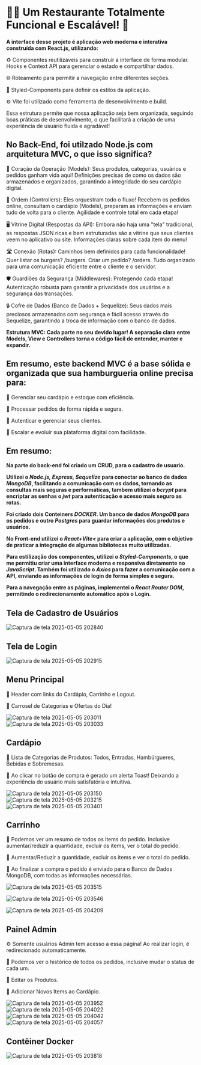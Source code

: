 <h1>🍔🍟 Um Restaurante Totalmente Funcional e Escalável! 🚀</h1>

<b>A interface desse projeto é aplicação web moderna e interativa construída com React.js, utilizando:</b>

♻️ Componentes reutilizáveis para construir a interface de forma modular.
Hooks e Context API para gerenciar o estado e compartilhar dados.

🌐 Roteamento para permitir a navegação entre diferentes seções.

🎨 Styled-Components para definir os estilos da aplicação.

⚙️ Vite foi utilizado como ferramenta de desenvolvimento e build.

Essa estrutura permite que nossa aplicação seja bem organizada, seguindo boas práticas de desenvolvimento, o que facilitará a criação de uma experiência de usuário fluida e agradável!


<h2>No Back-End, foi utilzado Node.js com arquitetura MVC, o que isso significa?</h2>

💜 Coração da Operação (Models): Seus produtos, categorias, usuários e pedidos ganham vida aqui! Definições precisas de como os dados são armazenados e organizados, garantindo a integridade do seu cardápio digital. 

📝 Ordem (Controllers): Eles orquestram todo o fluxo! Recebem os pedidos online, consultam o cardápio (Models), preparam as informações e enviam tudo de volta para o cliente. Agilidade e controle total em cada etapa! 

🖥️ Vitrine Digital (Respostas da API): Embora não haja uma "tela" tradicional, as respostas JSON ricas e bem estruturadas são a vitrine que seus clientes veem no aplicativo ou site. Informações claras sobre cada item do menu! 

🛣️ Conexão (Rotas): Caminhos bem definidos para cada funcionalidade! Quer listar os burgers? /burgers. Criar um pedido? /orders. Tudo organizado para uma comunicação eficiente entre o cliente e o servidor. 

🛡️ Guardiões da Segurança (Middlewares): Protegendo cada etapa! Autenticação robusta para garantir a privacidade dos usuários e a segurança das transações. 

🔒 Cofre de Dados (Banco de Dados + Sequelize): Seus dados mais preciosos armazenados com segurança e fácil acesso através do Sequelize, garantindo a troca de informação com o banco de dados. 

<b>Estrutura MVC: Cada parte no seu devido lugar! A separação clara entre Models, View e Controllers torna o código fácil de entender, manter e expandir.</b>

<h2>Em resumo, este backend MVC é a base sólida e organizada que sua hamburgueria online precisa para:</h2>

📌 Gerenciar seu cardápio e estoque com eficiência.

📌 Processar pedidos de forma rápida e segura.

📌 Autenticar e gerenciar seus clientes.

📌 Escalar e evoluir sua plataforma digital com facilidade.

<h2>Em resumo:</h2>

<b>Na parte do back-end foi criado um CRUD, para o cadastro de usuario.

Utilizei o <i>Node.js, Express, Sequelize </i> para conectar ao banco de dados <i>MongoDB</i>, facilitando a comunicação com os dados, tornando as consultas mais seguras e performáticas, tambem utilizei o <i>bcrypt</i> para encriptar as senhas o <i>jwt</i> para autenticação e acesso mais seguro as rotas.

Foi criado dois Conteiners <i>DOCKER</i>. Um banco de dados <i>MongoDB</i> para os pedidos e outro <i>Postgres</i> para guardar informações dos produtos e usuários.

No Front-end utilizei o <i>React+Vite<</i> para criar a aplicação, com o objetivo de praticar a integração de algumas bibliotecas muito utilizadas. 

Para estilização dos componentes, utilizei o <i>Styled-Components</i>, o que me permitiu criar uma interface moderna e responsiva diretamente no <i>JavaScript</i>. Também foi utilizado o <i>Axios</i> para fazer a comunicação com a API, enviando as informações de login de forma simples e segura. 

Para a navegação entre as páginas, implementei o <i>React Router DOM</i>, permitindo o redirecionamento automático após o Login.</b>

<h2>Tela de Cadastro de Usuários</h2>

![Captura de tela 2025-05-05 202840](https://github.com/user-attachments/assets/e7138105-dc14-455f-a11b-f3a9bb392e72)

<h2>Tela de Login</h2>

![Captura de tela 2025-05-05 202915](https://github.com/user-attachments/assets/3cb32506-68d8-4b22-aba3-a8f823a9b94a)

<h2>Menu Principal</h2>

📌 Header com links do Cardápio, Carrinho e Logout.

📌 Carrosel de Categorias e Ofertas do Dia!

![Captura de tela 2025-05-05 203011](https://github.com/user-attachments/assets/7e197cb6-77e4-4284-ad38-abf71e6c9511)
![Captura de tela 2025-05-05 203033](https://github.com/user-attachments/assets/d952deb8-de93-4ccb-8368-7cbe46db9dfe)

<h2>Cardápio</h2>

📌 Lista de Categorias de Produtos: Todos, Entradas, Hambúrgueres, Bebidas e Sobremesas.

📌 Ao clicar no botão de compra é gerado um alerta Toast! Deixando a experiência do usuário mais satisfatória e intuitiva.

![Captura de tela 2025-05-05 203150](https://github.com/user-attachments/assets/7a56b3fb-c085-4dab-83d6-8e7456a43eb8)
![Captura de tela 2025-05-05 203215](https://github.com/user-attachments/assets/1e1caf73-7b87-4c44-93b6-038f0dd1c324)
![Captura de tela 2025-05-05 203401](https://github.com/user-attachments/assets/eac716fa-22ac-4a1a-b414-0460d356046a)

<h2>Carrinho</h2>

📌 Podemos ver um resumo de todos os items do pedido. Inclusive aumentar/reduzir a quantidade, excluir os items, ver o total do pedido.

📌 Aumentar/Reduzir a quantidade, excluir os items e ver o total do pedido.

📌 Ao finalizar a compra o pedido é enviado para o Banco de Dados MongoDB, com todas as informações necessárias.


![Captura de tela 2025-05-05 203515](https://github.com/user-attachments/assets/05dac09e-94f5-406d-bbc1-22f1f268cd5a)

![Captura de tela 2025-05-05 203546](https://github.com/user-attachments/assets/cad2ede9-5d81-4485-a1ab-19f8676f9775)

![Captura de tela 2025-05-05 204209](https://github.com/user-attachments/assets/c5f3bc56-5eaa-453d-b548-4b59ae5749f1)

<h2>Painel Admin</h2>

⚙️ Somente usuários Admin tem acesso a essa página! Ao realizar login, é redirecionado automaticamente.

📌 Podemos ver o histórico de todos os pedidos, inclusive mudar o status de cada um.

📌 Editar os Produtos.

📌 Adicionar Novos Items ao Cardápio.

![Captura de tela 2025-05-05 203952](https://github.com/user-attachments/assets/a4629a32-707f-4d49-affd-135e7dc3dd58)
![Captura de tela 2025-05-05 204022](https://github.com/user-attachments/assets/87b000dd-d06b-463a-b9a1-1aca6bd607f6)
![Captura de tela 2025-05-05 204042](https://github.com/user-attachments/assets/f3647265-75d8-48f9-aff3-3a55f58e6321)
![Captura de tela 2025-05-05 204057](https://github.com/user-attachments/assets/1cec2d23-d944-475c-8dd9-e7252b7850a0)

<h2>Contêiner Docker</h2>

![Captura de tela 2025-05-05 203818](https://github.com/user-attachments/assets/efa7f397-20f3-4d6a-9ae3-c3f4e7a39e26)









